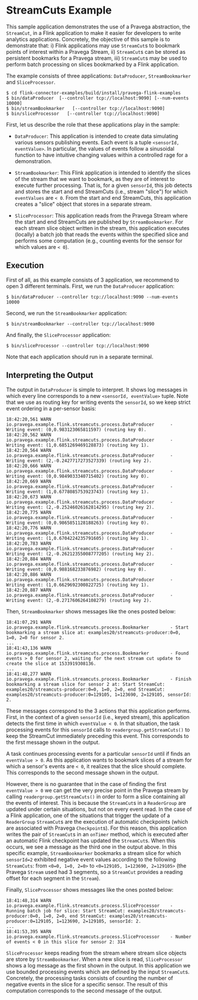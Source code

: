 # StreamCuts Example

This sample application demonstrates the use of a Pravega abstraction, the `StreamCut`, in a Flink application to make 
it easier for developers to write analytics applications. Concretely, the objective of this sample is to demonstrate 
that: i) Flink applications may use `StreamCut`s to bookmark points of interest within a Pravega Stream, ii) `StreamCut`s 
can be stored as persistent bookmarks for a Pravega stream, iii) `StreamCut`s may be used to perform batch processing on 
slices bookmarked by a Flink application. 

The example consists of three applications: `DataProducer`, `StreamBookmarker` and `SliceProcessor`.

```
$ cd flink-connector-examples/build/install/pravega-flink-examples
$ bin/dataProducer  [--controller tcp://localhost:9090] [--num-events 10000]
$ bin/streamBookmarker   [--controller tcp://localhost:9090] 
$ bin/sliceProcessor   [--controller tcp://localhost:9090]
```

First, let us describe the role that these applications play in the sample:
- `DataProducer`: This application is intended to create data simulating various sensors publishing events. Each event
is a tuple `<sensorId, eventValue>`. In particular, the values of events follow a sinusoidal function to have intuitive
changing values within a controlled rage for a demonstration.

- `StreamBookmarker`: This Flink application is intended to identify the slices of the stream that we want to bookmark,
as they are of interest to execute further processing. That is, for a given `sensorId`, this job detects and stores the
start and end StreamCuts (i.e., stream "slice") for which `eventValues` are `< 0`. From the start and end StreamCuts, 
this application creates a "slice" object that stores in a separate stream.

- `SliceProcessor`: This application reads from the Pravega Stream where the start and end StreamCuts are published by
`StreamBookmarker`. For each stream slice object written in the stream, this application executes (locally) a batch job 
that reads the events within the specified slice and performs some computation (e.g., counting events for the sensor
for which values are `< 0`).

## Execution

First of all, as this example consists of 3 application, we recommend to open 3 different terminals. 
First, we run the `DataProducer` application:

```
$ bin/dataProducer --controller tcp://localhost:9090 --num-events 10000
```

Second, we run the `StreamBookmarker` application:

```
$ bin/streamBookmarker --controller tcp://localhost:9090
```

And finally, the `SliceProcessor` application:

```
$ bin/sliceProcessor --controller tcp://localhost:9090
```

Note that each application should run in a separate terminal.

## Interpreting the Output

The output in `DataProducer` is simple to interpret. It shows log messages in which every line corresponds to a new
`<sensorId, eventValue>` tuple. Note that we use as routing key for writing events the `sensorId`, so we keep strict
event ordering in a per-sensor basis:

```
18:42:20,561 WARN  io.pravega.example.flink.streamcuts.process.DataProducer      - Writing event: (0,0.983123065811597) (routing key 0).
18:42:20,562 WARN  io.pravega.example.flink.streamcuts.process.DataProducer      - Writing event: (1,0.6851269469128873) (routing key 1).
18:42:20,564 WARN  io.pravega.example.flink.streamcuts.process.DataProducer      - Writing event: (2,-0.2427717273527339) (routing key 2).
18:42:20,666 WARN  io.pravega.example.flink.streamcuts.process.DataProducer      - Writing event: (0,0.9849033340715402) (routing key 0).
18:42:20,669 WARN  io.pravega.example.flink.streamcuts.process.DataProducer      - Writing event: (1,0.6778085753923743) (routing key 1).
18:42:20,673 WARN  io.pravega.example.flink.streamcuts.process.DataProducer      - Writing event: (2,-0.25246026162814295) (routing key 2).
18:42:20,775 WARN  io.pravega.example.flink.streamcuts.process.DataProducer      - Writing event: (0,0.9865851128188263) (routing key 0).
18:42:20,776 WARN  io.pravega.example.flink.streamcuts.process.DataProducer      - Writing event: (1,0.6704224235791605) (routing key 1).
18:42:20,783 WARN  io.pravega.example.flink.streamcuts.process.DataProducer      - Writing event: (2,-0.26212355008777205) (routing key 2).
18:42:20,884 WARN  io.pravega.example.flink.streamcuts.process.DataProducer      - Writing event: (0,0.988168233876982) (routing key 0).
18:42:20,886 WARN  io.pravega.example.flink.streamcuts.process.DataProducer      - Writing event: (1,0.6629692300822725) (routing key 1).
18:42:20,887 WARN  io.pravega.example.flink.streamcuts.process.DataProducer      - Writing event: (2,-0.2717606264108279) (routing key 2).

```

Then, `StreamBookmarker` shows messages like the ones posted below:

```
18:41:07,291 WARN  io.pravega.example.flink.streamcuts.process.Bookmarker        - Start bookmarking a stream slice at: examples20/streamcuts-producer:0=0, 1=0, 2=0 for sensor 2.
...
18:41:43,136 WARN  io.pravega.example.flink.streamcuts.process.Bookmarker        - Found events > 0 for sensor 2, waiting for the next stream cut update to create the slice at 1533919308136.
...
18:41:48,277 WARN  io.pravega.example.flink.streamcuts.process.Bookmarker        - Finish bookmarking a stream slice for sensor 2 at: Start StreamCut: examples20/streamcuts-producer:0=0, 1=0, 2=0, end StreamCut: examples20/streamcuts-producer:0=129105, 1=123690, 2=129105, sensorId: 2.
```

These messages correspond to the 3 actions that this application performs. First, in the context of a given `sensorId`
(i.e., keyed stream), this application detects the first time in which `eventValue < 0`. In that situation, the
task processing events for this `sensorId` calls to `readergroup.getStreamCuts()` to keep the StreamCut immediately 
preceding this event. This corresponds to the first message shown in the output.

A task continues processing events for a particular `sensorId` until if finds an `eventValue > 0`. As this application 
wants to bookmark slices of a stream for which a sensor's events are `< 0`, it realizes that the slice should complete. 
This corresponds to the second message shown in the output.

However, there is no guarantee that in the case of finding the first `eventValue > 0` we can get the very precise point
in the Pravega stream by calling `readergroup.getStreamCuts()` in order to form a slice containing all the events of 
interest. This is because the `StreamCut`s in a `ReaderGroup` are updated under certain situations, but not on every 
event read. In the case of a Flink application, one of the situations that trigger the update of a `ReaderGroup` 
`StreamCut`s are the execution of automatic checkpoints (which are associated with Pravega `Checkpoint`s). For this
reason, this application writes the pair of `StreamCut`s in an `onTimer` method, which is executed after an automatic
Flink checkpoint has updated the `StreamCut`s. When this occurs, we see a message as the third one in the output above.
In this specific example, `StreamBookmarker` bookmarks a stream slice for which `sensorId=2` exhibited negative event 
values according to the following `StreamCuts`: from `<0=0, 1=0, 2=0>` to `<0=129105, 1=123690, 2=129105>` 
(the Pravega `Stream` used had 3 segments, so a `StreamCut` provides a reading offset for each segment in the `Stream`).


Finally, `SliceProcessor` shows messages like the ones posted below:

```
18:41:48,314 WARN  io.pravega.example.flink.streamcuts.process.SliceProcessor    - Running batch job for slice: Start StreamCut: examples20/streamcuts-producer:0=0, 1=0, 2=0, end StreamCut: examples20/streamcuts-producer:0=129105, 1=123690, 2=129105, sensorId: 2.
...
18:41:53,395 WARN  io.pravega.example.flink.streamcuts.process.SliceProcessor    - Number of events < 0 in this slice for sensor 2: 314
```

`SliceProcessor` keeps reading from the stream where stream slice objects are store by `StreamBookmarker`. When a new
slice is read, `SliceProcessor` shows a log message as the first shown in the output. In this application we use bounded
processing events which are defined by the input `StreamCut`s. Concretely, the processing tasks consists of counting the
number of negative events in the slice for a specific sensor. The result of this computation corresponds to the second
message of the output.